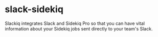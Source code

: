 # slack-sidekiq

Slackiq integrates Slack and Sidekiq Pro so that you can have vital information about your Sidekiq jobs sent directly to your team's Slack.
